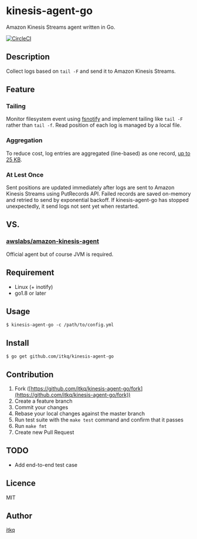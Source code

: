 # kinesis-agent-go

Amazon Kinesis Streams agent written in Go.

[![CircleCI](https://circleci.com/gh/itkq/kinesis-agent-go.svg?style=svg)](https://circleci.com/gh/itkq/kinesis-agent-go)

## Description
Collect logs based on `tail -F` and send it to Amazon Kinesis Streams.

## Feature

### Tailing
Monitor filesystem event using [fsnotify](https://github.com/fsnotify/fsnotify) and
implement tailing like
`tail -F` rather than `tail -f`.
Read position of each log is managed by a local file.

### Aggregation
To reduce cost, log entries are aggregated (line-based) as one record, [up to 25 KB](https://aws.amazon.com/kinesis/streams/pricing/).

### At Lest Once
Sent positions are updated immediately after logs are sent to Amazon Kinesis Streams using PutRecords API.
Failed records are saved on-memory and retried to send by exponential backoff.
If kinesis-agent-go has stopped unexpectedly, it send logs not sent yet when restarted.

## VS.

### [awslabs/amazon-kinesis-agent](https://github.com/awslabs/amazon-kinesis-agent)

Official agent but of course JVM is required.

## Requirement
- Linux (+ inotify)
- go1.8 or later

## Usage
```
$ kinesis-agent-go -c /path/to/config.yml
```

## Install
```
$ go get github.com/itkq/kinesis-agent-go
```

## Contribution

1. Fork ([https://github.com/itkq/kinesis-agent-go/fork](https://github.com/itkq/kinesis-agent-go/fork))
2. Create a feature branch
3. Commit your changes
4. Rebase your local changes against the master branch
5. Run test suite with the `make test` command and confirm that it passes
6. Run `make fmt`
7. Create new Pull Request

## TODO
- Add end-to-end test case

## Licence

MIT

## Author

[itkq](https://github.com/itkq)
